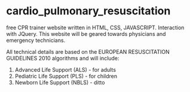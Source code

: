 cardio_pulmonary_resuscitation
==============================

free CPR trainer website written in HTML, CSS, JAVASCRIPT. Interaction with JQuery. 
This website will be geared towards physicians and emergency technicians.

All technical details are based on the EUROPEAN RESUSCITATION GUIDELINES 2010 algorithms and will include:
  1) Advanced Life Support (ALS) - for adults
  2) Pediatric Life Support (PLS) - for children
  3) Newborn Life Support (NBLS) - ditto
  
  



